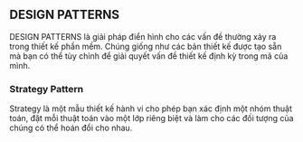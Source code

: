 ## DESIGN PATTERNS
DESIGN PATTERNS là giải pháp điển hình cho các vấn đề thường xảy ra trong thiết kế phần mềm. Chúng giống như các bản thiết kế được tạo sẵn mà bạn có thể tùy chỉnh để giải quyết vấn đề thiết kế định kỳ trong mã của mình.
### Strategy Pattern
Strategy là một mẫu thiết kế hành vi cho phép bạn xác định một nhóm thuật toán, đặt mỗi thuật toán vào một lớp riêng biệt và làm cho các đối tượng của chúng có thể hoán đổi cho nhau.